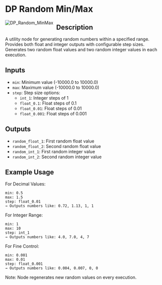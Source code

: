 # DP Random Min/Max
<img src="https://github.com/user-attachments/assets/99bb875f-3d9b-462c-b781-0c179077af6c" alt="DP_Random_MinMax" style="float: left; margin-right: 10px;"/>

## Description

A utility node for generating random numbers within a specified range. Provides both float and integer outputs with configurable step sizes. Generates two random float values and two random integer values in each execution.

## Inputs

- `min`: Minimum value (-10000.0 to 10000.0)
- `max`: Maximum value (-10000.0 to 10000.0)
- `step`: Step size options:
  - `int_1`: Integer steps of 1
  - `float_0.1`: Float steps of 0.1
  - `float_0.01`: Float steps of 0.01
  - `float_0.001`: Float steps of 0.001

## Outputs

- `random_float_1`: First random float value
- `random_float_2`: Second random float value
- `random_int_1`: First random integer value
- `random_int_2`: Second random integer value

## Example Usage

For Decimal Values:
```
min: 0.5
max: 1.5
step: float_0.01
→ Outputs numbers like: 0.72, 1.13, 1, 1
```

For Integer Range:
```
min: 1
max: 10
step: int_1
→ Outputs numbers like: 4.0, 7.0, 4, 7
```

For Fine Control:
```
min: 0.001
max: 0.01
step: float_0.001
→ Outputs numbers like: 0.004, 0.007, 0, 0
```

Note: Node regenerates new random values on every execution.
